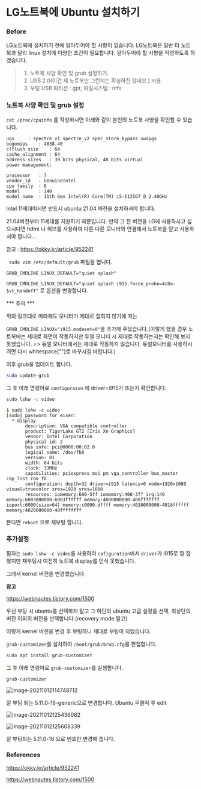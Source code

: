 # LG노트북에 Ubuntu 설치하기

### Before

LG노트북에 설치하기 전에 알아두어야 할 사항이 있습니다. LG노트북은 일반 타 노트북과 달리 linux 설치에 다양한 조건이 필요합니다. 알아두어야 할 사항을 작성하도록 하겠습니다.

> 1. 노트북 사양 확인 및 grub 설정하기. 
> 2. USB 2.0(이건 제 노트북만 그런지는 확실하진 않네요.) 사용.
> 3. 부팅 USB 파티션 : gpt,  파일시스템 : ntfs



### 노트북 사양 확인 및 grub 설정

``` cat /proc/cpuinfo ``` 를 작성하시면 아래와 같이 본인의 노트북 사양을 확인할 수 있습니다.

```
ugs		: spectre_v1 spectre_v2 spec_store_bypass swapgs
bogomips	: 4838.40
clflush size	: 64
cache_alignment	: 64
address sizes	: 39 bits physical, 48 bits virtual
power management:

processor	: 7
vendor_id	: GenuineIntel
cpu family	: 6
model		: 140
model name	: 11th Gen Intel(R) Core(TM) i5-1135G7 @ 2.40GHz
```

Intel 11세대이시면 반드시 ubuntu 21.04 버전을 설치하셔야 합니다. 

21.04버전부터 11세대를 지원하기 때문입니다. 만약 그 전 버전을 LG에 사용하시고 싶으시다면 hdmi 나 허브를 사용하여 다른 다른 모니터와 연결해서 노트북을 닫고 사용하셔야 합니다...

참고 : https://okky.kr/article/952241

``` sudo vim /etc/default/grub``` 파일을 엽니다.

```GRUB_CMDLINE_LINUX_DEFAULT="quiet splash"```

```GRUB_CMDLINE_LINUX_DEFAULT="quiet splash i915.force_probe=4c8a- $vt_handoff"``` 로 옵션을 변경합니다.

*** 주의 ***

위의 링크대로 따라해도 모니터가 제대로 잡히지 않기에 저는 

```GRUB_CMDLINE_LINUX="i915.modeset=0"```을 추가해 주었습니다.(이렇게 했을 경우 노트북에는 제대로 화면이 작동하지만 듀얼 모니터 시 제대로 작동하는지는 확인해 보지 못했습니다. => 듀얼 모니터에서는 제대로 작동하지 않습니다. 듀얼모니터를 사용하시려면 다시 whitespace("")로 바꾸시길 바랍니다.)

이후 grub을 업데이트 합니다.

```bash
sudo update-grub
```

그 후 아래 명령어로 ```configuraion``` 에 driver=i915가 뜨는지 확인합니다.

```bash
sudo lshw -c video
```



```
$ sudo lshw -c video
[sudo] password for eisen: 
  *-display                 
       description: VGA compatible controller
       product: TigerLake GT2 [Iris Xe Graphics]
       vendor: Intel Corporation
       physical id: 2
       bus info: pci@0000:00:02.0
       logical name: /dev/fb0
       version: 01
       width: 64 bits
       clock: 33MHz
       capabilities: pciexpress msi pm vga_controller bus_master cap_list rom fb
       configuration: depth=32 driver=i915 latency=0 mode=1920x1080 visual=truecolor xres=1920 yres=1080
       resources: iomemory:600-5ff iomemory:400-3ff irq:149 memory:6003000000-6003ffffff memory:4000000000-400fffffff ioport:6000(size=64) memory:c0000-dffff memory:4010000000-4016ffffff memory:4020000000-40ffffffff

```

뜬다면 ```reboot``` 으로 재부팅 합니다.

### 추가설정

필자는 ```sudo lshw -c video```를 사용하여 ```cofiguration```에서 ```driver```가 i915로 잘 잡혔지만 재부팅시 여전히 노트북 display를 인식 못했습니다.

그래서 kernel 버전을 변경했습니다.

**참고**

https://webnautes.tistory.com/1500 



우선 부팅 시 ubuntu를 선택하지 말고 그 하단의 ubuntu 고급 설정을 선택, 최상단의 버전 이외의 버전을 선택합니다.(recovery mode 말고)

이렇게 kernel 버전을 변경 후 부팅하니 제대로 부팅이 되었습니다.

```grub-customizer```를 설치하여 ```/boot/grub/brub.cfg```를 편집합니다.

```bash
sudo apt install grub-customizer
```

 그 후 아래 명령어로 ```grub-customizer```를 실행합니다.

```
grub-customizer
```

![image-20211012114748712](/home/eisen/Documents/GitHub/TIL/OS/Linux/Ubuntu/LG_Ubuntu_install.assets/image-20211012114748712.png) 

잘 부팅 되는 5.11.0-16-generic으로 변경합니다.  Ubuntu 우클릭 후 edit

![image-20211012125436082](/home/eisen/Documents/GitHub/TIL/OS/Linux/Ubuntu/LG_Ubuntu_install.assets/image-20211012125436082.png)

![image-20211012125608339](/home/eisen/Documents/GitHub/TIL/OS/Linux/Ubuntu/LG_Ubuntu_install.assets/image-20211012125608339.png)

잘 부팅되는 5.11.0-16 으로 번호만 변경해 줍니다.



### References

https://okky.kr/article/952241

https://webnautes.tistory.com/1500